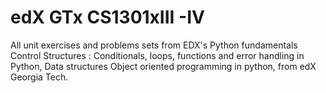 # edX GTx CS1301xIII -IV
All  unit exercises and  problems  sets from EDX's Python fundamentals
Control Structures : Conditionals, loops, functions and error handling in Python,
Data structures
Object oriented programming in python, from edX Georgia Tech.
